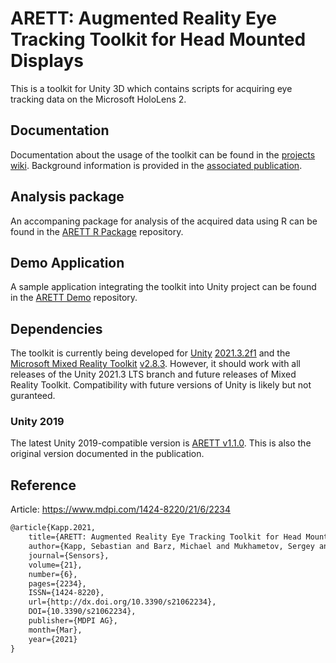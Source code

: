 # ARETT: Augmented Reality Eye Tracking Toolkit for Head Mounted Displays

This is a toolkit for Unity 3D which contains scripts for acquiring eye tracking data on the Microsoft HoloLens 2.

## Documentation

Documentation about the usage of the toolkit can be found in the [projects wiki](https://github.com/AR-Eye-Tracking-Toolkit/ARETT/wiki). Background information is provided in the [associated publication](#reference).

## Analysis package

An accompaning package for analysis of the acquired data using R can be found in the [ARETT R Package](https://github.com/AR-Eye-Tracking-Toolkit/ARETT-R-Package) repository.

## Demo Application

A sample application integrating the toolkit into Unity project can be found in the [ARETT Demo](https://github.com/AR-Eye-Tracking-Toolkit/ARETT-Demo) repository.

## Dependencies

The toolkit is currently being developed for [Unity](https://unity.com/releases/2021-lts) [2021.3.2f1](https://unity3d.com/unity/whats-new/2021.3.2) and the [Microsoft Mixed Reality Toolkit](https://github.com/microsoft/MixedRealityToolkit-Unity) [v2.8.3](https://github.com/microsoft/MixedRealityToolkit-Unity/releases/tag/v2.8.3). However, it should work with all releases of the Unity 2021.3 LTS branch and future releases of Mixed Reality Toolkit. Compatibility with future versions of Unity is likely but not guranteed.

### Unity 2019

The latest Unity 2019-compatible version is [ARETT v1.1.0](https://github.com/AR-Eye-Tracking-Toolkit/ARETT/releases/tag/v1.1.0). This is also the original version documented in the publication.

## Reference

Article: https://www.mdpi.com/1424-8220/21/6/2234

```tex
@article{Kapp.2021,
    title={ARETT: Augmented Reality Eye Tracking Toolkit for Head Mounted Displays},
    author={Kapp, Sebastian and Barz, Michael and Mukhametov, Sergey and Sonntag, Daniel and Kuhn, Jochen},
    journal={Sensors},
    volume={21},
    number={6},
    pages={2234},
    ISSN={1424-8220},
    url={http://dx.doi.org/10.3390/s21062234},
    DOI={10.3390/s21062234},
    publisher={MDPI AG},
    month={Mar},
    year={2021}
}
```
